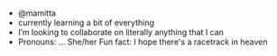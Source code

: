 - @mamitta
- currently learning a bit of everything
- I’m looking to collaborate on literally anything that I can
- Pronouns: ... She/her
 Fun fact: I hope there's a racetrack in heaven

<!---
mamitta/mamitta is a ✨ special ✨ repository because its `README.md` (this file) appears on your GitHub profile.
You can click the Preview link to take a look at your changes.
--->
